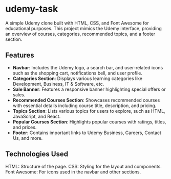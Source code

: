 # udemy-task
A simple Udemy clone built with HTML, CSS, and Font Awesome for educational purposes. This project mimics the Udemy interface, providing an overview of courses, categories, recommended topics, and a footer section.


## Features
- **Navbar**: Includes the Udemy logo, a search bar, and user-related icons such as the shopping cart, notifications bell, and user profile.
- **Categories Section**: Displays various learning categories like Development, Business, IT & Software, etc.
- **Sale Banner**: Features a responsive banner highlighting special offers or sales.
- **Recommended Courses Section**: Showcases recommended courses with essential details including course title, description, and pricing.
- **Topics Section**: Lists various topics for users to explore, such as HTML, JavaScript, and React.
- **Popular Courses Section**: Highlights popular courses with ratings, titles, and prices.
- **Footer**: Contains important links to Udemy Business, Careers, Contact Us, and more.


## Technologies Used
HTML: Structure of the page.
CSS: Styling for the layout and components.
Font Awesome: For icons used in the navbar and other sections.
